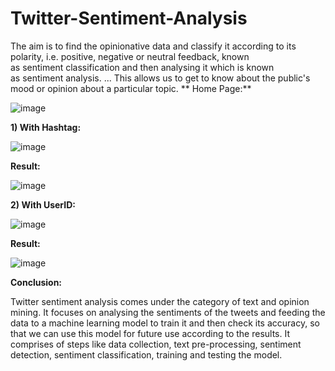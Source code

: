# Twitter-Sentiment-Analysis
The aim is to find the opinionative data and classify it according to its polarity, i.e. positive, negative or neutral feedback, known as sentiment classification and then analysing it which is known as sentiment analysis. ... This allows us to get to know about the public's mood or opinion about a particular topic.
**
Home Page:**

![image](https://user-images.githubusercontent.com/63945720/110279958-00ff0380-8000-11eb-9d26-d3b7c390043f.png)

**1)	With Hashtag:**

![image](https://user-images.githubusercontent.com/63945720/110279977-08bea800-8000-11eb-8939-6ef2ea4860f2.png)

**Result:**

![image](https://user-images.githubusercontent.com/63945720/110279997-1116e300-8000-11eb-893a-a6ac28e95f28.png)

**2)	With UserID:**

![image](https://user-images.githubusercontent.com/63945720/110280008-196f1e00-8000-11eb-9480-1f8aea45d779.png)

**Result:**

![image](https://user-images.githubusercontent.com/63945720/110280029-21c75900-8000-11eb-8e82-d2b36b71dacb.png)

**Conclusion:**

Twitter sentiment analysis comes under the category of text and opinion mining. It focuses on analysing the sentiments of the tweets and feeding the data to a machine learning model to train it and then check its accuracy, so that we can use this model for future use according to the results. It comprises of steps like data collection, text pre-processing, sentiment detection, sentiment classification, training and testing the model.
